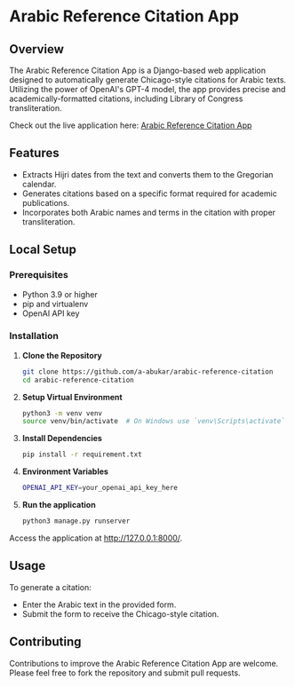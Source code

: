# Arabic Reference Citation App

## Overview
The Arabic Reference Citation App is a Django-based web application designed to automatically generate Chicago-style citations for Arabic texts. Utilizing the power of OpenAI's GPT-4 model, the app provides precise and academically-formatted citations, including Library of Congress transliteration.

Check out the live application here: [Arabic Reference Citation App](http://3.10.219.115:8000/)

## Features
- Extracts Hijri dates from the text and converts them to the Gregorian calendar.
- Generates citations based on a specific format required for academic publications.
- Incorporates both Arabic names and terms in the citation with proper transliteration.

## Local Setup

### Prerequisites
- Python 3.9 or higher
- pip and virtualenv
- OpenAI API key

### Installation

1. **Clone the Repository**
   ```bash
   git clone https://github.com/a-abukar/arabic-reference-citation
   cd arabic-reference-citation
    ```

2. **Setup Virtual Environment**
    ```bash
    python3 -m venv venv
    source venv/bin/activate  # On Windows use `venv\Scripts\activate`
    ```

3. **Install Dependencies**
    ```bash
    pip install -r requirement.txt
    ```

4. **Environment Variables**
    ```bash
    OPENAI_API_KEY=your_openai_api_key_here
    ```

5. **Run the application**
    ```bash
    python3 manage.py runserver
    ```

Access the application at http://127.0.0.1:8000/.

## Usage

To generate a citation:

- Enter the Arabic text in the provided form.
- Submit the form to receive the Chicago-style citation.

## Contributing

Contributions to improve the Arabic Reference Citation App are welcome. Please feel free to fork the repository and submit pull requests.

